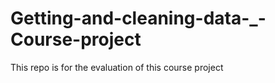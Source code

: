 # Getting-and-cleaning-data-_-Course-project
This repo is for the evaluation of this course project 
